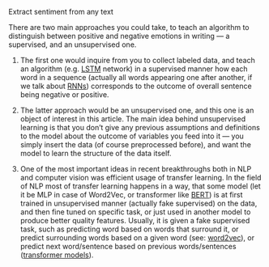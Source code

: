 <tag> Extract sentiment from any text</tag>


There are two main approaches you could take, to teach an algorithm to distinguish between positive and negative emotions in writing — a supervised, and an unsupervised one.

1. The first one would inquire from you to collect labeled data, and teach an algorithm (e.g. [LSTM](https://skymind.ai/wiki/lstm) network) in a supervised manner how each word in a sequence (actually all words appearing one after another, if we talk about [RNNs](https://skymind.ai/wiki/lstm)) corresponds to the outcome of overall sentence being negative or positive.

2. The latter approach would be an unsupervised one, and this one is an object of interest in this article. The main idea behind unsupervised learning is that you don’t give any previous assumptions and definitions to the model about the outcome of variables you feed into it — you simply insert the data (of course preprocessed before), and want the model to learn the structure of the data itself.

3. One of the most important ideas in recent breakthroughs both in NLP and computer vision was efficient usage of transfer learning. In the field of NLP most of transfer learning happens in a way, that some model (let it be MLP in case of Word2Vec, or transformer like [BERT](https://medium.com/dissecting-bert/dissecting-bert-part-1-d3c3d495cdb3)) is at first trained in unsupervised manner (actually fake supervised) on the data, and then fine tuned on specific task, or just used in another model to produce better quality features. Usually, it is given a fake supervised task, such as predicting word based on words that surround it, or predict surrounding words based on a given word (see: [word2vec](http://mccormickml.com/2016/04/19/word2vec-tutorial-the-skip-gram-model/)), or predict next word/sentence based on previous words/sentences ([transformer models](http://jalammar.github.io/illustrated-transformer/)).



